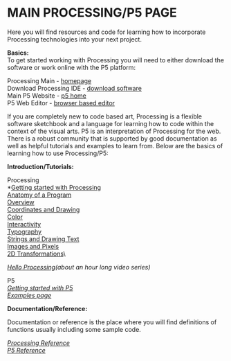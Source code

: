 # MAIN PROCESSING/P5 PAGE

Here you will find resources and code for learning how to incorporate Processing technologies into your next project.
 
**Basics:**\
To get started working with Processing you will need to either download the software or work online with the P5 platform:

Processing Main - [homepage](https://processing.org)\
Download Processing IDE - [download software](https://processing.org/download)\
Main P5 Website - [p5 home](https://p5js.org)\
P5 Web Editor - [browser based editor](https://editor.p5js.org/)

If you are completely new to code based art, Processing is a flexible software sketchbook and a language for learning how to code within the context of the visual arts. P5 is an interpretation of Processing for the web. There is a robust community that is supported by good documentation as well as helpful tutorials and examples to learn from. Below are the basics of learning how to use Processing/P5:


**Introduction/Tutorials:**

Processing\
*[Getting started with Processing](https://processing.org/tutorials/gettingstarted/)\
[Anatomy of a Program](https://processing.org/tutorials/anatomy/)\
[Overview](https://processing.org/tutorials/overview/)\
[Coordinates and Drawing](https://processing.org/tutorials/drawing/)\
[Color](https://processing.org/tutorials/color/)\
[Interactivity](https://processing.org/tutorials/interactivity/)\
[Typography](https://processing.org/tutorials/typography/)\
[Strings and Drawing Text](https://processing.org/tutorials/text/)\
[Images and Pixels](https://processing.org/tutorials/pixels/)\
[2D Transformations](https://processing.org/tutorials/transform2d/)\

*[Hello Processing](https://hello.processing.org/)(about an hour long video series)*


P5\
*[Getting started with P5](https://p5js.org/get-started/)\
[Examples page](https://p5js.org/examples/)*


**Documentation/Reference:**

Documentation or reference is the place where you will find definitions of functions usually including some sample code.

*[Processing Reference](https://processing.org/reference/)\
[P5 Reference](https://p5js.org/reference/)*
